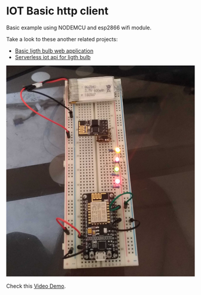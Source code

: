 # IOT Basic http client

Basic example using NODEMCU and esp2866 wifi module.

Take a look to these another related projects:
- [Basic ligth bulb web application](https://github.com/xergioalex/serverless-ligth-bulb)
- [Serverless iot api for ligth bulb](https://github.com/xergioalex/serverless-iot-api-example)

![Nodemcu esp2866](nodemcu-esp2866.jpg)

Check this [Video Demo](video-demo.mp4).